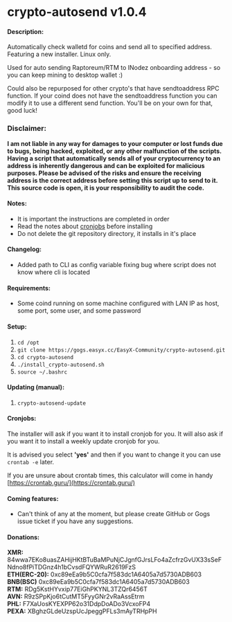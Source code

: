 # crypto-autosend v1.0.4

#### Description:
Automatically check walletd for coins and send all to specified address. Featuring a new installer. Linux only.

Used for auto sending Raptoreum/RTM to INodez onboarding address - so you can keep mining to desktop wallet :)

Could also be repurposed for other crypto's that have sendtoaddress RPC function. If your coind does not have the sendtoaddress function you can modify it to use a different send function. You'll be on your own for that, good luck!

### Disclaimer:
**I am not liable in any way for damages to your computer or lost funds due to bugs, being hacked, exploited, or any other malfunction of the scripts. Having a script that automatically sends all of your cryptocurrency to an address is inherently dangerous and can be exploited for malicious purposes. Please be advised of the risks and ensure the receiving address is the correct address before setting this script up to send to it. This source code is open, it is your responsibility to audit the code.**

#### Notes:
- It is important the instructions are completed in order
- Read the notes about [cronjobs](#cronjobs) before installing
- Do not delete the git repository directory, it installs in it's place

#### Changelog:
- Added path to CLI as config variable fixing bug where script does not know where cli is located

#### Requirements:
- Some coind running on some machine configured with LAN IP as host, some port, some user, and some password

#### Setup:
1. `cd /opt`
2. `git clone https://gogs.easyx.cc/EasyX-Community/crypto-autosend.git`
3. `cd crypto-autosend`
4. `./install_crypto-autosend.sh`
5. `source ~/.bashrc`

#### Updating (manual):
1. `crypto-autosend-update`

#### Cronjobs:
The installer will ask if you want it to install cronjob for you. It will also ask if you want it to install a weekly update cronjob for you.

It is advised you select **'yes'** and then if you want to change it you can use `crontab -e` later.

If you are unsure about crontab times, this calculator will come in handy [https://crontab.guru/](https://crontab.guru/)

#### Coming features:
- Can't think of any at the moment, but please create GitHub or Gogs issue ticket if you have any suggestions.


#### Donations:
**XMR:** 84wwa7EKo8uasZAHijHKtBTuBaMPuNjCJgnfGJrsLFo4aZcfrzGvUX33sSeFNdno8fPiTDGnz4h1bCvsdFQYWRuR2619FzS <br />
**ETH(ERC-20):** 0xc89eEa9b5C0cfa7f583dc1A6405a7d5730ADB603 <br />
**BNB(BSC)** 0xc89eEa9b5C0cfa7f583dc1A6405a7d5730ADB603 <br />
**RTM:** RDg5KstHYvxip77EiGhPKYNL3TZQr6456T <br />
**AVN:** R9zSPpKjo6tCutMT5FyyGNr2vRaAssEtrm <br />
**PHL:** F7XaUosKYEXPP62o31DdpDoADo3VcxoFP4 <br />
**PEXA:** XBghzGLdeUzspUcJpeggPFLs3mAyTRHpPH <br />
